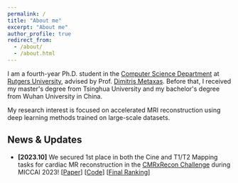 ```yaml
---
permalink: /
title: "About me"
excerpt: "About me"
author_profile: true
redirect_from: 
  - /about/
  - /about.html
---
```


I am a fourth-year Ph.D. student in the [Computer Science Department](https://www.cs.rutgers.edu/) at [Rutgers University](https://www.rutgers.edu/), advised by Prof. [Dimitris Metaxas](https://scholar.google.com/citations?user=a7VNhCIAAAAJ&hl=en&oi=sra). Before that, I received my master's degree from Tsinghua University and my bachelor's degree from Wuhan University in China.

My research interest is focused on accelerated MRI reconstruction using deep learning methods trained on large-scale datasets.

News & Updates
------
- **[2023.10]** We secured 1st place in both the Cine and T1/T2 Mapping tasks for cardiac MR reconstruction in the [CMRxRecon Challenge](https://cmrxrecon.github.io/) during MICCAI 2023! [[Paper](https://arxiv.org/abs/2309.13839)] [[Code](https://github.com/hellopipu/PromptMR)] [[Final Ranking](https://www.synapse.org/#!Synapse:syn51471091/wiki/624102)]
